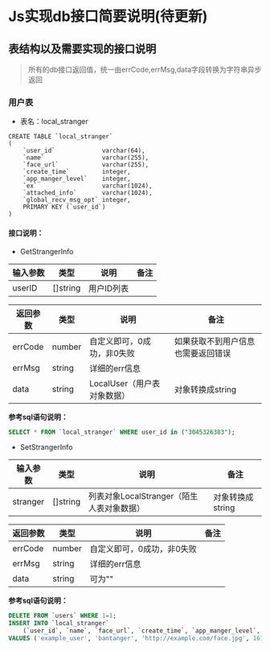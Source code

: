 # Js实现db接口简要说明(待更新)
## 表结构以及需要实现的接口说明
>所有的db接口返回值，统一由errCode,errMsg,data字段转换为字符串异步返回
### 用户表
- 表名：local_stranger
```sqlite
CREATE TABLE `local_stranger`
(
    `user_id`             varchar(64),
    `name`                varchar(255),
    `face_url`            varchar(255),
    `create_time`         integer,
    `app_manger_level`    integer,
    `ex`                  varchar(1024),
    `attached_info`       varchar(1024),
    `global_recv_msg_opt` integer,
    PRIMARY KEY (`user_id`)
)
```

#### 接口说明：
- GetStrangerInfo

| 输入参数   | 类型       | 说明     | 备注 |
|--------|----------|--------|----|
| userID | []string | 用户ID列表 |    |

| 返回参数    | 类型     | 说明                 | 备注                |
|---------|--------|--------------------|-------------------|
| errCode | number | 自定义即可，0成功，非0失败     | 如果获取不到用户信息也需要返回错误 |
| errMsg  | string | 详细的err信息           |                   |
| data    | string | LocalUser（用户表对象数据） | 对象转换成string       |

**参考sql语句说明：**

```sql
SELECT * FROM `local_stranger` WHERE user_id in ("3045326383");
```


- SetStrangerInfo

| 输入参数     | 类型       | 说明                          | 备注               |
|----------|----------|-----------------------------|------------------|
| stranger | []string | 列表对象LocalStranger（陌生人表对象数据） | 对象转换成string      |

| 返回参数    | 类型     | 说明             | 备注 |
|---------|--------|----------------|----|
| errCode | number | 自定义即可，0成功，非0失败 |    |
| errMsg  | string | 详细的err信息       |    |
| data    | string | 可为""           |    |
**参考sql语句说明：**

```sql
DELETE FROM `users` WHERE 1=1;
INSERT INTO `local_stranger`
    (`user_id`, `name`, `face_url`, `create_time`, `app_manger_level`, `ex`, `attached_info`, `global_recv_msg_opt`)
VALUES ('example_user', 'bantanger', 'http://example.com/face.jpg', 1618906879, 18, 'example', 'info', 1);
```


